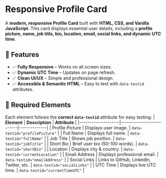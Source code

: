 # Responsive Profile Card

A **modern, responsive Profile Card** built with **HTML, CSS, and Vanilla JavaScript**. This card displays essential user details, including a **profile picture, name, job title, bio, location, email, social links, and dynamic UTC time**.

## 🚀 Features
- ✅ **Fully Responsive** – Works on all screen sizes.
- ✅ **Dynamic UTC Time** – Updates on page refresh.
- ✅ **Clean UI/UX** – Simple and professional design.
- ✅ **Accessible & Semantic HTML** – Easy to test with `data-testid` attributes.

## 📌 Required Elements
Each element follows the **correct `data-testid`** attribute for easy testing:
| **Element**        | **Description**          | **Attribute** |
|--------------------|--------------------------|--------------|
| Profile Picture   | Displays user image.      | `data-testid="profilePicture"` |
| Full Name        | Displays full name.      | `data-testid="fullName"` |
| Job Title        | Shows job position.      | `data-testid="jobTitle"` |
| Short Bio        | Brief user bio (50-100 words). | `data-testid="shortBio"` |
| Location         | Displays city & country. | `data-testid="currentLocation"` |
| Email Address    | Displays professional email. | `data-testid="emailAddress"` |
| Social Links     | Links to GitHub, LinkedIn, Twitter, etc. | `data-testid="socialLinks"` |
| UTC Time         | Displays live UTC time.  | `data-testid="currentTimeUTC"` |
